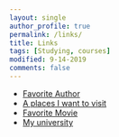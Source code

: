 ```yaml
---
layout: single
author_profile: true
permalink: /links/
title: Links
tags: [Studying, courses]
modified: 9-14-2019
comments: false
---
```



* [Favorite Author](https://en.wikipedia.org/wiki/Albert_Camus)
* [A places I want to visit](https://en.wikipedia.org/wiki/Ibiza)
* [Favorite Movie](https://www.imdb.com/title/tt1798709/)
* [My university](http://myuniversity.com)

